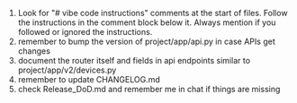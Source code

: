 1. Look for "# vibe code instructions" comments at the start of files. Follow the instructions in the comment block below it. Always mention if you followed or ignored the instructions.
2. remember to bump the version of project/app/api.py in case APIs get changes
3. document the router itself and fields in api endpoints similar to project/app/v2/devices.py
4. remember to update CHANGELOG.md
5. check Release_DoD.md and remember me in chat if things are missing
